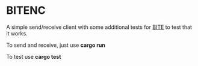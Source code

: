 # BITENC

A simple send/receive client with some additional tests for
[BITE](https://github.com/alvivar/bite) to test that it works.

To send and receive, just use **cargo run**

To test use **cargo test**
